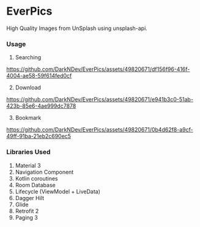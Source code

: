 # EverPics
High Quality Images from UnSplash using unsplash-api.
### Usage
1. Searching

https://github.com/DarkNDev/EverPics/assets/49820671/df156f96-416f-4004-ae58-59f614fed0cf


2. Download

https://github.com/DarkNDev/EverPics/assets/49820671/e941b3c0-51ab-423b-85e6-4ae999dc7878


3. Bookmark

https://github.com/DarkNDev/EverPics/assets/49820671/0b4d62f8-a9cf-49ff-91ba-21eb2c690ec5


### Libraries Used
1. Material 3
2. Navigation Component
3. Kotlin coroutines
4. Room Database
5. Lifecycle (ViewModel + LiveData)
6. Dagger Hilt
7. Glide
8. Retrofit 2
9. Paging 3
